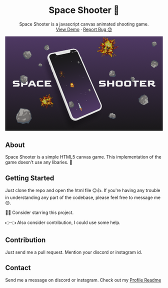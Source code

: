 <p align="center">
  <h1 align="center">Space Shooter 🚀</h1>

  <p align="center">
    Space Shooter is a javascript canvas animated shooting game.
    <br />
    <a href="https://captainayan.github.io/spaceShooter/src/index.html">View Demo</a>
    ·
    <a href="https://github.com/captainAyan/spaceShooter/issues">Report Bug 😓</a>
  </p>
</p>
<p align="center">
<a href="https://github.com/captainAyan/spaceShooter"><img src="https://raw.githubusercontent.com/captainAyan/spaceShooter/master/poster.png"></a>
</p>

## About
Space Shooter is a simple HTML5 canvas game. This implementation of the game 
doesn't use any libaries. 🚀

## Getting Started
Just clone the repo and open the html file 😉👍. If you're having any trouble 
in understanding any part of the codebase, please feel free to message me 😊.

🙏🥺 Consider starring this project.

👉👈 Also consider contribution, I could use some help.

## Contribution
Just send me a pull request. Mention your discord or instagram id.

## Contact
Send me a message on discord or instagram. Check out my [Profile Readme](https://github.com/captainAyan)
